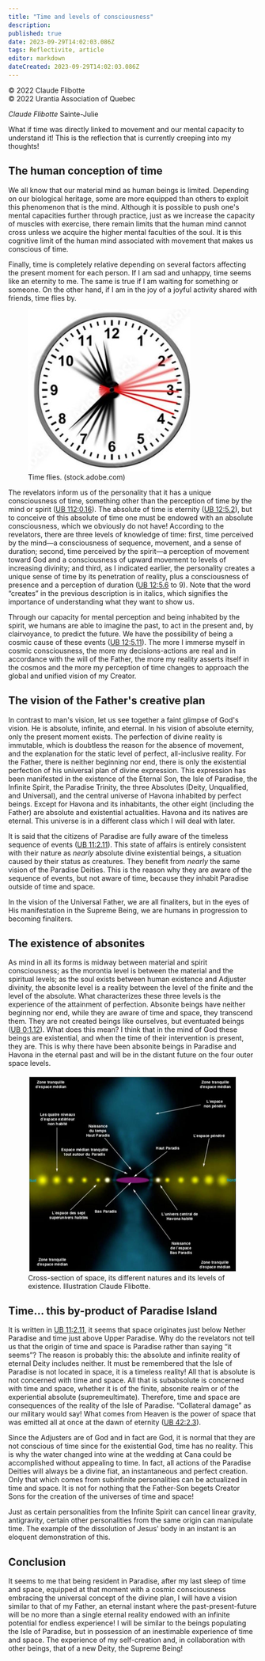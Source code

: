 ```yaml
---
title: "Time and levels of consciousness"
description: 
published: true
date: 2023-09-29T14:02:03.086Z
tags: Reflectivite, article
editor: markdown
dateCreated: 2023-09-29T14:02:03.086Z
---
```


<p class="v-card v-sheet theme--light grey lighten-3 px-2">© 2022 Claude Flibotte<br>© 2022 Urantia Association of Quebec</p>


_Claude Flibotte_
Sainte-Julie

What if time was directly linked to movement and our mental capacity to understand it! This is the reflection that is currently creeping into my thoughts!

## The human conception of time

We all know that our material mind as human beings is limited. Depending on our biological heritage, some are more equipped than others to exploit this phenomenon that is the mind. Although it is possible to push one's mental capacities further through practice, just as we increase the capacity of muscles with exercise, there remain limits that the human mind cannot cross unless we acquire the higher mental faculties of the soul. It is this cognitive limit of the human mind associated with movement that makes us conscious of time.

Finally, time is completely relative depending on several factors affecting the present moment for each person. If I am sad and unhappy, time seems like an eternity to me. The same is true if I am waiting for something or someone. On the other hand, if I am in the joy of a joyful activity shared with friends, time flies by.

<figure id="Figure_9" class="image urantiapedia image-style-align-right">
<img src="/image/article/Reflectivite/2022_07/008.jpg">
<figcaption>Time flies. (stock.adobe.com)</figcaption>
</figure>

The revelators inform us of the personality that it has a unique consciousness of time, something other than the perception of time by the mind or spirit ([UB 112:0.16](/en/The_Urantia_Book/112#p0_16)). The absolute of time is eternity ([UB 12:5.2](/en/The_Urantia_Book/12#p5_2)), but to conceive of this absolute of time one must be endowed with an absolute consciousness, which we obviously do not have! According to the revelators, there are three levels of knowledge of time: first, time perceived by the mind—a consciousness of sequence, movement, and a sense of duration; second, time perceived by the spirit—a perception of movement toward God and a consciousness of upward movement to levels of increasing divinity; and third, as I indicated earlier, the personality creates a unique sense of time by its penetration of reality, plus a consciousness of presence and a perception of duration ([UB 12:5.6](/en/The_Urantia_Book/12#p5_6) to 9). Note that the word “creates” in the previous description is in italics, which signifies the importance of understanding what they want to show us.

Through our capacity for mental perception and being inhabited by the spirit, we humans are able to imagine the past, to act in the present and, by clairvoyance, to predict the future. We have the possibility of being a cosmic cause of these events ([UB 12:5.11](/en/The_Urantia_Book/12#p5_11)). The more I immerse myself in cosmic consciousness, the more my decisions-actions are real and in accordance with the will of the Father, the more my reality asserts itself in the cosmos and the more my perception of time changes to approach the global and unified vision of my Creator.
<br style="clear:both;"/>

## The vision of the Father's creative plan

In contrast to man's vision, let us see together a faint glimpse of God's vision. He is absolute, infinite, and eternal. In his vision of absolute eternity, only the present moment exists. The perfection of divine reality is immutable, which is doubtless the reason for the absence of movement, and the explanation for the static level of perfect, all-inclusive reality. For the Father, there is neither beginning nor end, there is only the existential perfection of his universal plan of divine expression. This expression has been manifested in the existence of the Eternal Son, the Isle of Paradise, the Infinite Spirit, the Paradise Trinity, the three Absolutes (Deity, Unqualified, and Universal), and the central universe of Havona inhabited by perfect beings. Except for Havona and its inhabitants, the other eight (including the Father) are absolute and existential actualities. Havona and its natives are eternal. This universe is in a different class which I will deal with later.

It is said that the citizens of Paradise are fully aware of the timeless sequence of events ([UB 11:2.11](/en/The_Urantia_Book/11#p2_11)). This state of affairs is entirely consistent with their nature as _nearly_ absolute divine existential beings, a situation caused by their status as creatures. They benefit from _nearly_ the same vision of the Paradise Deities. This is the reason why they are aware of the sequence of events, but not aware of time, because they inhabit Paradise outside of time and space.

In the vision of the Universal Father, we are all finaliters, but in the eyes of His manifestation in the Supreme Being, we are humans in progression to becoming finaliters.

## The existence of absonites

As mind in all its forms is midway between material and spirit consciousness; as the morontia level is between the material and the spiritual levels; as the soul exists between human existence and Adjuster divinity, the absonite level is a reality between the level of the finite and the level of the absolute. What characterizes these three levels is the experience of the attainment of perfection. Absonite beings have neither beginning nor end, while they are aware of time and space, they transcend them. They are not created beings like ourselves, but eventuated beings ([UB 0:1.12](/en/The_Urantia_Book/0#p1_12)). What does this mean? I think that in the mind of God these beings are existential, and when the time of their intervention is present, they are. This is why there have been absonite beings in Paradise and Havona in the eternal past and will be in the distant future on the four outer space levels.

<figure id="Figure_10" class="image urantiapedia">
<img src="/image/article/Reflectivite/2022_07/009.jpg">
<figcaption>Cross-section of space, its different natures and its levels of existence. Illustration Claude Flibotte.</figcaption>
</figure>

## Time... this by-product of Paradise Island

It is written in [UB 11:2.11](/en/The_Urantia_Book/11#p2_11), it seems that space originates just below Nether Paradise and time just above Upper Paradise. Why do the revelators not tell us that the origin of time and space is Paradise rather than saying “it seems”? The reason is probably this: the absolute and infinite reality of eternal Deity includes neither. It must be remembered that the Isle of Paradise is not located in space, it is a timeless reality! All that is absolute is not concerned with time and space. All that is subabsolute is concerned with time and space, whether it is of the finite, absonite realm or of the experiential absolute (supremeultimate). Therefore, time and space are consequences of the reality of the Isle of Paradise. “Collateral damage” as our military would say! What comes from Heaven is the power of space that was emitted all at once at the dawn of eternity ([UB 42:2.3](/en/The_Urantia_Book/42#p2_3)).

Since the Adjusters are of God and in fact are God, it is normal that they are not conscious of time since for the existential God, time has no reality. This is why the water changed into wine at the wedding at Cana could be accomplished without appealing to time. In fact, all actions of the Paradise Deities will always be a divine fiat, an instantaneous and perfect creation. Only that which comes from subinfinite personalities can be actualized in time and space. It is not for nothing that the Father-Son begets Creator Sons for the creation of the universes of time and space!

Just as certain personalities from the Infinite Spirit can cancel linear gravity, antigravity, certain other personalities from the same origin can manipulate time. The example of the dissolution of Jesus' body in an instant is an eloquent demonstration of this.

## Conclusion

It seems to me that being resident in Paradise, after my last sleep of time and space, equipped at that moment with a cosmic consciousness embracing the universal concept of the divine plan, I will have a vision similar to that of my Father, an eternal instant where the past-present-future will be no more than a single eternal reality endowed with an infinite potential for endless experience! I will be similar to the beings populating the Isle of Paradise, but in possession of an inestimable experience of time and space. The experience of my self-creation and, in collaboration with other beings, that of a new Deity, the Supreme Being!

